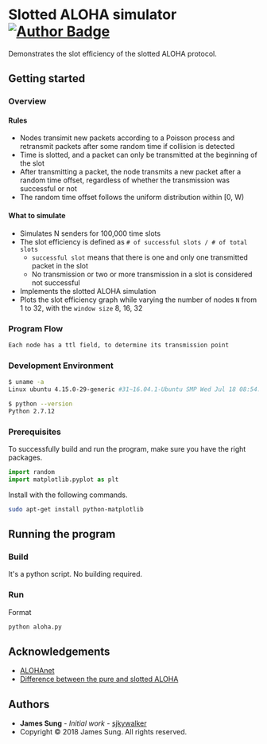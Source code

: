 # Slotted ALOHA simulator [![Author Badge](https://img.shields.io/badge/author-sjkywalker-purple.svg)](https;//github.com/sjkywalker/)

Demonstrates the slot efficiency of the slotted ALOHA protocol.

## Getting started

### Overview

#### Rules

* Nodes transimit new packets according to a Poisson process and retransmit packets after some random time if collision is detected
* Time is slotted, and a packet can only be transmitted at the beginning of the slot
* After transmitting a packet, the node transmits a new packet after a random time offset, regardless of whether the transmission was successful or not
* The random time offset follows the uniform distribution within [0, W)

#### What to simulate

* Simulates N senders for 100,000 time slots
* The slot efficiency is defined as `# of successful slots / # of total slots`
    * `successful slot` means that there is one and only one transmitted packet in the slot
    * No transmission or two or more transmission in a slot is considered not successful
* Implements the slotted ALOHA simulation
* Plots the slot efficiency graph while varying the number of nodes `N` from 1 to 32, with the `window size` 8, 16, 32

### Program Flow

```txt
Each node has a ttl field, to determine its transmission point
```

### Development Environment

```bash
$ uname -a
Linux ubuntu 4.15.0-29-generic #31~16.04.1-Ubuntu SMP Wed Jul 18 08:54:04 UTC 2018 x86_64 x86_64 x86_64 GNU/Linux

$ python --version
Python 2.7.12
```

### Prerequisites

To successfully build and run the program, make sure you have the right packages.

```python
import random
import matplotlib.pyplot as plt
```

Install with the following commands.

```bash
sudo apt-get install python-matplotlib
```

## Running the program

### Build

It's a python script. No building required.

### Run

Format

```bash
python aloha.py
```

## Acknowledgements

* [ALOHAnet](https://en.wikipedia.org/wiki/ALOHAnet)
* [Difference between the pure and slotted ALOHA](https://techdifferences.com/difference-between-pure-aloha-and-slotted-aloha.html)

## Authors

* **James Sung** - *Initial work* - [sjkywalker](https://github.com/sjkywalker)
* Copyright © 2018 James Sung. All rights reserved.
